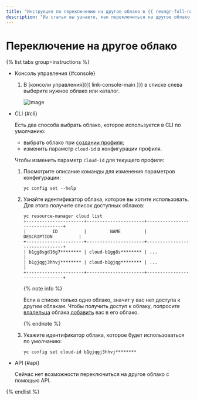 ```yaml
---
title: "Инструкция по переключению на другое облако в {{ resmgr-full-name }}"
description: "Из статьи вы узнаете, как переключиться на другое облако в {{ resmgr-full-name }}."
---
```


# Переключение на другое облако


{% list tabs group=instructions %}

- Консоль управления {#console}

  1. В [консоли управления]({{ link-console-main }}) в списке слева выберите нужное облако или каталог.

      ![image](../../../_assets/resource-manager/switch-cloud-n-n.png)


- CLI {#cli}

  Есть два способа выбрать облако, которое используется в CLI по умолчанию:
  * выбрать облако при [создании профиля](../../../cli/operations/profile/profile-create.md);
  * изменить параметр `cloud-id` в конфигурации профиля.

  Чтобы изменить параметр `cloud-id` для текущего профиля:

  1. Посмотрите описание команды для изменения параметров конфигурации:

      ```
      yc config set --help
      ```

  1. Узнайте идентификатор облака, которое вы хотите использовать. Для этого получите список доступных облаков:

      ```
      yc resource-manager cloud list
      +----------------------+----------------------+-------------------------------+
      |          ID          |         NAME         |          DESCRIPTION          |
      +----------------------+----------------------+-------------------------------+
      | b1gg8sgd16g7******** | cloud-b1gg8s******** | ...                           |
      | b1gjqgj3hhvj******** | cloud-b1gjqg******** | ...                           |
      +----------------------+----------------------+-------------------------------+
      ```

      {% note info %}

      Если в списке только одно облако, значит у вас нет доступа к другим облакам. Чтобы получить доступ к облаку, попросите [владельца](../../concepts/resources-hierarchy.md#owner) облака [добавить](../../../iam/operations/users/create.md) вас в его облако.

      {% endnote %}

  1. Укажите идентификатор облака, которое будет использоваться по умолчанию:

      ```
      yc config set cloud-id b1gjqgj3hhvj********
      ```

- API {#api}

  Сейчас нет возможности переключиться на другое облако с помощью API.

{% endlist %}
